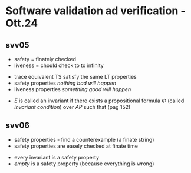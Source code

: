 # Software validation ad verification - Ott.24




## svv05

- safety = finately checked
- liveness = chould check to to infinity

<!-- -->

- trace equivalent TS satisfy the same LT properties
- safety properties *nothing bad will happen*
- liveness properties *something good will happen*

<!-- -->

- $E$ is called an invariant if there exists a propositional formula $\Phi$ (called *invariant condition*) over $AP$ such that (pag 152)




## svv06

- safety properties - find a counterexample (a finate string)
- safety properties are easely checked at finate time

<!-- -->

- every invariant is a safety property
- *empty* is a safety property (because everything is wrong)
